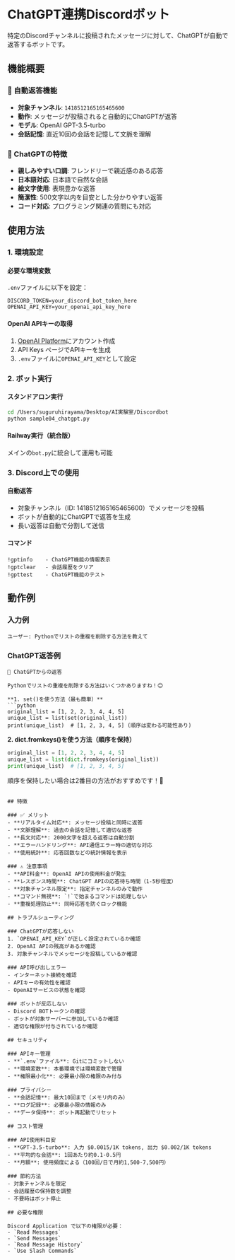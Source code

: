 # ChatGPT連携Discordボット

特定のDiscordチャンネルに投稿されたメッセージに対して、ChatGPTが自動で返答するボットです。

## 機能概要

### 🤖 自動返答機能
- **対象チャンネル**: `1418512165165465600`
- **動作**: メッセージが投稿されると自動的にChatGPTが返答
- **モデル**: OpenAI GPT-3.5-turbo
- **会話記憶**: 直近10回の会話を記憶して文脈を理解

### 💬 ChatGPTの特徴
- **親しみやすい口調**: フレンドリーで親近感のある応答
- **日本語対応**: 日本語で自然な会話
- **絵文字使用**: 表現豊かな返答
- **簡潔性**: 500文字以内を目安とした分かりやすい返答
- **コード対応**: プログラミング関連の質問にも対応

## 使用方法

### 1. 環境設定

#### 必要な環境変数
`.env`ファイルに以下を設定：
```
DISCORD_TOKEN=your_discord_bot_token_here
OPENAI_API_KEY=your_openai_api_key_here
```

#### OpenAI APIキーの取得
1. [OpenAI Platform](https://platform.openai.com/)にアカウント作成
2. API Keys ページでAPIキーを生成
3. `.env`ファイルに`OPENAI_API_KEY`として設定

### 2. ボット実行

#### スタンドアロン実行
```bash
cd /Users/suguruhirayama/Desktop/AI実験室/Discordbot
python sample04_chatgpt.py
```

#### Railway実行（統合版）
メインの`bot.py`に統合して運用も可能

### 3. Discord上での使用

#### 自動返答
- 対象チャンネル（ID: 1418512165165465600）でメッセージを投稿
- ボットが自動的にChatGPTで返答を生成
- 長い返答は自動で分割して送信

#### コマンド
```
!gptinfo    - ChatGPT機能の情報表示
!gptclear   - 会話履歴をクリア
!gpttest    - ChatGPT機能のテスト
```

## 動作例

### 入力例
```
ユーザー: Pythonでリストの重複を削除する方法を教えて
```

### ChatGPT返答例
```
🤖 ChatGPTからの返答

Pythonでリストの重複を削除する方法はいくつかありますね！😊

**1. set()を使う方法（最も簡単）**
```python
original_list = [1, 2, 2, 3, 4, 4, 5]
unique_list = list(set(original_list))
print(unique_list)  # [1, 2, 3, 4, 5] (順序は変わる可能性あり)
```

**2. dict.fromkeys()を使う方法（順序を保持）**
```python
original_list = [1, 2, 2, 3, 4, 4, 5]
unique_list = list(dict.fromkeys(original_list))
print(unique_list)  # [1, 2, 3, 4, 5]
```

順序を保持したい場合は2番目の方法がおすすめです！🎯
```

## 特徴

### ✅ メリット
- **リアルタイム対応**: メッセージ投稿と同時に返答
- **文脈理解**: 過去の会話を記憶して適切な返答
- **長文対応**: 2000文字を超える返答は自動分割
- **エラーハンドリング**: API通信エラー時の適切な対応
- **使用統計**: 応答回数などの統計情報を表示

### ⚠️ 注意事項
- **API料金**: OpenAI APIの使用料金が発生
- **レスポンス時間**: ChatGPT APIの応答待ち時間（1-5秒程度）
- **対象チャンネル限定**: 指定チャンネルのみで動作
- **コマンド無視**: `!`で始まるコマンドは処理しない
- **重複処理防止**: 同時応答を防ぐロック機能

## トラブルシューティング

### ChatGPTが応答しない
1. `OPENAI_API_KEY`が正しく設定されているか確認
2. OpenAI APIの残高があるか確認
3. 対象チャンネルでメッセージを投稿しているか確認

### API呼び出しエラー
- インターネット接続を確認
- APIキーの有効性を確認
- OpenAIサービスの状態を確認

### ボットが反応しない
- Discord BOTトークンの確認
- ボットが対象サーバーに参加しているか確認
- 適切な権限が付与されているか確認

## セキュリティ

### APIキー管理
- **`.env`ファイル**: Gitにコミットしない
- **環境変数**: 本番環境では環境変数で管理
- **権限最小化**: 必要最小限の権限のみ付与

### プライバシー
- **会話記憶**: 最大10回まで（メモリ内のみ）
- **ログ記録**: 必要最小限の情報のみ
- **データ保持**: ボット再起動でリセット

## コスト管理

### API使用料目安
- **GPT-3.5-turbo**: 入力 $0.0015/1K tokens, 出力 $0.002/1K tokens
- **平均的な会話**: 1回あたり約0.1-0.5円
- **月額**: 使用頻度による（100回/日で月約1,500-7,500円）

### 節約方法
- 対象チャンネルを限定
- 会話履歴の保持数を調整
- 不要時はボット停止

## 必要な権限

Discord Application で以下の権限が必要：
- `Read Messages`
- `Send Messages`
- `Read Message History`
- `Use Slash Commands`